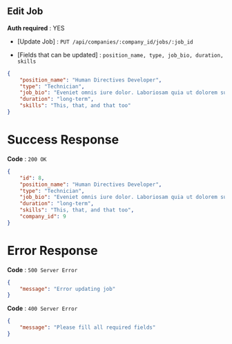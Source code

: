 ## Edit Job

**Auth required** : YES

* [Update Job] : `PUT /api/companies/:company_id/jobs/:job_id`

* [Fields that can be updated] :  `position_name, type, job_bio, duration, skills`

```json
{
    "position_name": "Human Directives Developer",
    "type": "Technician",
    "job_bio": "Eveniet omnis iure dolor. Laboriosam quia ut dolorem suscipit quod. Molestiae consequuntur animi provident consequatur repellendus est vitae.",
    "duration": "long-term",
    "skills": "This, that, and that too"
}
```

# Success Response

**Code** : `200 OK`

```json
{
    "id": 8,
    "position_name": "Human Directives Developer",
    "type": "Technician",
    "job_bio": "Eveniet omnis iure dolor. Laboriosam quia ut dolorem suscipit quod. Molestiae consequuntur animi provident consequatur repellendus est vitae.",
    "duration": "long-term",
    "skills": "This, that, and that too",
    "company_id": 9
}
```

# Error Response

**Code** : `500 Server Error`

```json
{
 	"message": "Error updating job"
}
```

**Code** : `400 Server Error`

```json
{
 	"message": "Please fill all required fields"
}
```